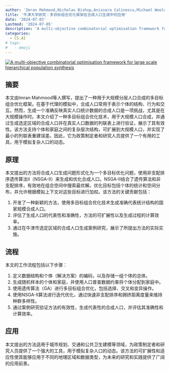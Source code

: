 ```yaml
---
author: 'Imran Mahmood,Nicholas Bishop,Anisoara Calinescu,Michael Wooldridge,Ioannis Zachos'
title: '牛津大学研究：多目标组合优化框架在合成人口生成中的应用'
date: '2024-07-03'
Lastmod: '2024-07-05'
description: 'A multi-objective combinatorial optimisation framework for large scale hierarchical population synthesis'
categories:
  - CS.AI
# tags:
#   - emoji
---
```


[![A multi-objective combinatorial optimisation framework for large scale hierarchical population synthesis](https://arxiv-research-1301205113.cos.ap-guangzhou.myqcloud.com/images/2407.03180v1.pdf_0.jpg)](https://arxiv.org/abs/2407.03180v1)

## 摘要

本文由Imran Mahmood等人撰写，提出了一种用于大规模分层人口合成的多目标组合优化框架。在基于代理的模拟中，合成人口常用于表示个体的结构、行为和交互。然而，生成一个准确反映真实人口统计数据的合成人口是一项挑战，尤其是在大规模操作时。本文介绍了一种多目标组合优化技术，用于大规模人口合成，并通过生成选定区域的合成人口并在真实人口数据的列联表上进行验证，展示了其有效性。该方法支持个体和家庭之间的复杂层次结构，可扩展到大规模人口，并实现了最小的列联表重建误差。因此，它为政策制定者和研究人员提供了一个有用的工具，用于模拟复杂人口的动态。<!--more-->

## 原理

本文提出的方法将合成人口生成问题形式化为一个多目标优化问题，使用非支配排序遗传算法II（NSGA-II）来生成和优化合成人口。NSGA-II结合了遗传算法和非支配排序，有效地在组合空间中搜索最优解。优化目标包括个体的统计和空间分布，并允许根据模拟上下文对这些目标进行加权。该方法的关键贡献包括：
1. 开发了一种新颖的方法，使用多目标组合优化技术生成准确代表统计结构的国家规模合成人口。
2. 评估了生成人口的代表性和准确性，方法的可扩展性以及生成过程的计算效率。
3. 通过在牛津市选定区域的合成人口生成案例研究，展示了所提出方法的实际实施。

## 流程

本文的工作流程包括以下步骤：
1. 定义数据结构和个体（解决方案）的编码，以及存储一组个体的总体。
2. 生成随机样本的个体和家庭，并使用人口普查数据约束将个体分配到家庭中。
3. 使用遗传算法（GA）进行多目标组合优化，包括选择、交叉和变异操作。
4. 使用NSGA-II算法进行迭代优化，通过快速非支配排序和拥挤距离度量来维持种群多样性。
5. 通过案例研究验证方法的有效性，生成代表性的合成人口，并评估其准确性和计算效率。

## 应用

本文提出的方法适用于城市规划、交通和公共卫生建模等领域，为政策制定者和研究人员提供了一个强大的工具，用于模拟复杂人口的动态。该方法的可扩展性和适应性使其能够应用于不同的地理区域和数据类型，为未来的研究和实践提供了广阔的应用前景。
